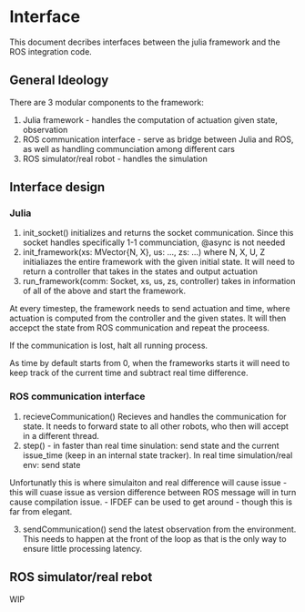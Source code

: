 # Interface
This document decribes interfaces between the julia framework and the ROS integration code.

## General Ideology
There are 3 modular components to the framework:
1. Julia framework - handles the computation of actuation given state, observation
2. ROS communication interface - serve as bridge between Julia and ROS, as well as handling communciation among different cars
3. ROS simulator/real robot - handles the simulation

## Interface design
### Julia
1. init_socket() initializes and returns the socket communication. Since this socket handles specifically 1-1 communciation, @async is not needed
2. init_framework(xs: MVector{N, X}, us: ..., zs: ...) where N, X, U, Z initialiazes the entire framework with the given initial state. It will need to return a controller that takes in the states and output actuation
3. run_framework(comm: Socket, xs, us, zs, controller) takes in information of all of the above and start the framework.

At every timestep, the framework needs to send actuation and time, where actuation is computed from the controller and the given states. It will then accepct the state from ROS communication and repeat the proceess.

If the communication is lost, halt all running process.

As time by default starts from 0, when the frameworks starts it will need to keep track of the current time and subtract real time difference. 

### ROS communication interface
1. recieveCommunication() Recieves and handles the communication for state. It needs to forward state to all other robots, who then will accept in a different thread. 
2. step() - in faster than real time sinulation: send state and the current issue_time (keep in an internal state tracker). In real time simulation/real env: send state


Unfortunatly this is where simulaiton and real difference will cause issue - this will cuase issue as version difference between ROS message will in turn cause compilation issue. - IFDEF can be used to get around - though this is far from elegant.

3. sendCommunication() send the latest observation from the environment. This needs to happen at the front of the loop as that is the only way to ensure little processing latency.

## ROS simulator/real rebot
WIP

